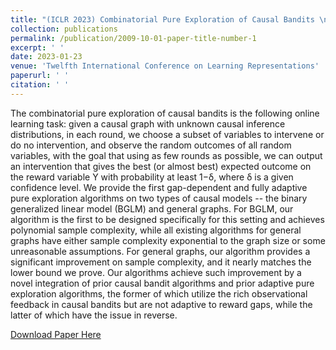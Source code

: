 ```yaml
---
title: "(ICLR 2023) Combinatorial Pure Exploration of Causal Bandits \n <font color=blue>**Nuoya Xiong**</font>, Wei Chen"
collection: publications
permalink: /publication/2009-10-01-paper-title-number-1
excerpt: ' '
date: 2023-01-23
venue: 'Twelfth International Conference on Learning Representations'
paperurl: ' '
citation: ' '
---
```

The combinatorial pure exploration of causal bandits is the following online learning task: given a causal graph with unknown causal inference distributions, in each round, we choose a subset of variables to intervene or do no intervention, and observe the random outcomes of all random variables, with the goal that using as few rounds as possible, we can output an intervention that gives the best (or almost best) expected outcome on the reward variable Y with probability at least 1−δ, where δ is a given confidence level. We provide the first gap-dependent and fully adaptive pure exploration algorithms on two types of causal models -- the binary generalized linear model (BGLM) and general graphs. For BGLM, our algorithm is the first to be designed specifically for this setting and achieves polynomial sample complexity, while all existing algorithms for general graphs have either sample complexity exponential to the graph size or some unreasonable assumptions. For general graphs, our algorithm provides a significant improvement on sample complexity, and it nearly matches the lower bound we prove. Our algorithms achieve such improvement by a novel integration of prior causal bandit algorithms and prior adaptive pure exploration algorithms, the former of which utilize the rich observational feedback in causal bandits but are not adaptive to reward gaps, while the latter of which have the issue in reverse.

[Download Paper Here](https://openreview.net/pdf?id=pBBsrPzq7aF)
